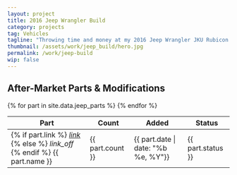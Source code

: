 ```yaml
---
layout: project
title: 2016 Jeep Wrangler Build
category: projects
tag: Vehicles
tagline: "Throwing time and money at my 2016 Jeep Wrangler JKU Rubicon Hard Rock to make it extra fun"
thumbnail: /assets/work/jeep_build/hero.jpg
permalink: /work/jeep-build
wip: false
---
```


<h2 class="center">After-Market Parts &amp; Modifications</h2>
<div class="table_wrapper">
	<table>
		<thead>
			<tr>
				<th>Part</th>
				<th>Count</th>
				<th>Added</th>
				<th>Status</th>
			</tr>
		</thead>
		<tbody>
		{% for part in site.data.jeep_parts %}
		<tr>
			<td>
				{% if part.link %}
				<a href="{{ part.link }}">
					<i class="material-icons md-18">link</i>
				</a>
				{% else %}
				<i class="material-icons md-18 md-dark md-inactive">link_off</i>
				{% endif %}
				{{ part.name }}
			</td>
			<td>{{ part.count }}</td>
			<td>{{ part.date | date: "%b %e, %Y"}}</td>
			<td><span class="{{ part.status | downcase | replace: ' ', '-' }}">{{ part.status }}</span></td>
		</tr>
		{% endfor %}
		</tbody>
	</table>
</div>